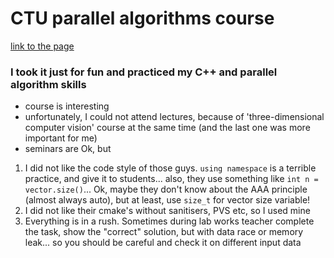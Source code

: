 # CTU parallel algorithms course 
[link to the page](https://cw.fel.cvut.cz/wiki/courses/pag/start)

### I took it just for fun and practiced my C++ and parallel algorithm skills
- course is interesting
- unfortunately, I could not attend lectures, because of 'three-dimensional computer vision' course at the same time (and the last one was more important for me)
- seminars are Ok, but
1) I did not like the code style of those guys. `using namespace` is a terrible practice, and give it to students... also, they use something like `int n = vector.size()`... Ok, maybe they don't know about the AAA principle (almost always auto), but at least, use `size_t` for vector size variable!
2) I did not like their cmake's without sanitisers, PVS etc, so I used mine
3) Everything is in a rush. Sometimes during lab works teacher complete the task, show the "correct" solution, but with data race or memory leak... so you should be careful and check it on different input data
